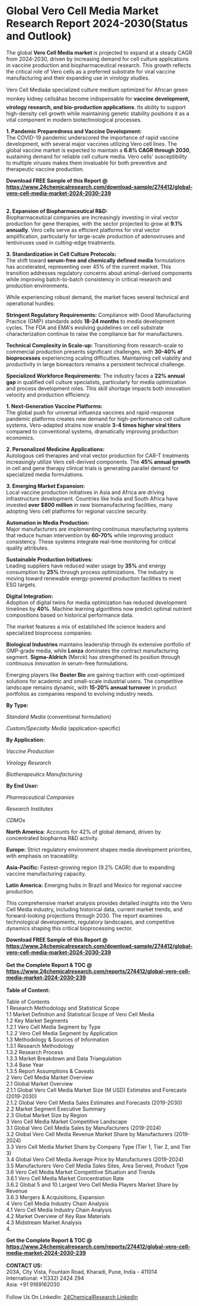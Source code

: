 <h1>Global Vero Cell Media Market Research Report 2024-2030(Status and Outlook)</h1><p>The global <strong>Vero Cell Media market</strong> is projected to expand at a steady CAGR from 2024-2030, driven by increasing demand for cell culture applications in vaccine production and biopharmaceutical research. This growth reflects the critical role of Vero cells as a preferred substrate for viral vaccine manufacturing and their expanding use in virology studies.</p><p>Vero Cell Mediaâa specialized culture medium optimized for African green monkey kidney cellsâhas become indispensable for <strong>vaccine development, virology research, and bio-production applications</strong>. Its ability to support high-density cell growth while maintaining genetic stability positions it as a vital component in modern biotechnological processes.</p><p><strong>1. Pandemic Preparedness and Vaccine Development:</strong><br>
The COVID-19 pandemic underscored the importance of rapid vaccine development, with several major vaccines utilizing Vero cell lines. The global vaccine market is expected to maintain a <strong>6.8% CAGR through 2030</strong>, sustaining demand for reliable cell culture media. Vero cells' susceptibility to multiple viruses makes them invaluable for both preventive and therapeutic vaccine production.</p><div><b>Download FREE Sample of this Report @ 
            <a href="https://www.24chemicalresearch.com/download-sample/274412/global-vero-cell-media-market-2024-2030-239">
            https://www.24chemicalresearch.com/download-sample/274412/global-vero-cell-media-market-2024-2030-239</a></b></div><br><p><strong>2. Expansion of Biopharmaceutical R&amp;D:</strong><br>
Biopharmaceutical companies are increasingly investing in viral vector production for gene therapies, with the sector projected to grow at <strong>9.1% annually</strong>. Vero cells serve as efficient platforms for viral vector amplification, particularly for large-scale production of adenoviruses and lentiviruses used in cutting-edge treatments.</p><p><strong>3. Standardization in Cell Culture Protocols:</strong><br>
The shift toward <strong>serum-free and chemically defined media</strong> formulations has accelerated, representing over 45% of the current market. This transition addresses regulatory concerns about animal-derived components while improving batch-to-batch consistency in critical research and production environments.</p><p>While experiencing robust demand, the market faces several technical and operational hurdles:</p><p><strong>Stringent Regulatory Requirements:</strong> Compliance with Good Manufacturing Practice (GMP) standards adds <strong>18-24 months</strong> to media development cycles. The FDA and EMA's evolving guidelines on cell substrate characterization continue to raise the compliance bar for manufacturers.</p><p><strong>Technical Complexity in Scale-up:</strong> Transitioning from research-scale to commercial production presents significant challenges, with <strong>30-40% of bioprocesses</strong> experiencing scaling difficulties. Maintaining cell viability and productivity in large bioreactors remains a persistent technical challenge.</p><p><strong>Specialized Workforce Requirements:</strong> The industry faces a <strong>22% annual gap</strong> in qualified cell culture specialists, particularly for media optimization and process development roles. This skill shortage impacts both innovation velocity and production efficiency.</p><p><strong>1. Next-Generation Vaccine Platforms:</strong><br>
The global push for universal influenza vaccines and rapid-response pandemic platforms creates new demand for high-performance cell culture systems. Vero-adapted strains now enable <strong>3-4 times higher viral titers</strong> compared to conventional systems, dramatically improving production economics.</p><p><strong>2. Personalized Medicine Applications:</strong><br>
Autologous cell therapies and viral vector production for CAR-T treatments increasingly utilize Vero cell-derived components. The <strong>45% annual growth</strong> in cell and gene therapy clinical trials is generating parallel demand for specialized media formulations.</p><p><strong>3. Emerging Market Expansion:</strong><br>
Local vaccine production initiatives in Asia and Africa are driving infrastructure development. Countries like India and South Africa have invested <strong>over $800 million</strong> in new biomanufacturing facilities, many adopting Vero cell platforms for regional vaccine security.</p><p><strong>Automation in Media Production:</strong><br>
    Major manufacturers are implementing continuous manufacturing systems that reduce human intervention by <strong>60-70%</strong> while improving product consistency. These systems integrate real-time monitoring for critical quality attributes.</p><p><strong>Sustainable Production Initiatives:</strong><br>
    Leading suppliers have reduced water usage by <strong>35%</strong> and energy consumption by <strong>25%</strong> through process optimizations. The industry is moving toward renewable energy-powered production facilities to meet ESG targets.</p><p><strong>Digital Integration:</strong><br>
    Adoption of digital twins for media optimization has reduced development timelines by <strong>40%</strong>. Machine learning algorithms now predict optimal nutrient compositions based on historical performance data.</p><p>The market features a mix of established life science leaders and specialized bioprocess companies:</p><p><strong>Biological Industries</strong> maintains leadership through its extensive portfolio of GMP-grade media, while <strong>Lonza</strong> dominates the contract manufacturing segment. <strong>Sigma-Aldrich</strong> (Merck) has strengthened its position through continuous innovation in serum-free formulations.</p><p>Emerging players like <strong>Boster Bio</strong> are gaining traction with cost-optimized solutions for academic and small-scale industrial users. The competitive landscape remains dynamic, with <strong>15-20% annual turnover</strong> in product portfolios as companies respond to evolving industry needs.</p><p><strong>By Type:</strong></p><p><em>Standard Media</em> (conventional formulation)</p><p><em>Custom/Specialty Media</em> (application-specific)</p><p><strong>By Application:</strong></p><p><em>Vaccine Production</em></p><p><em>Virology Research</em></p><p><em>Biotherapeutics Manufacturing</em></p><p><strong>By End User:</strong></p><p><em>Pharmaceutical Companies</em></p><p><em>Research Institutes</em></p><p><em>CDMOs</em></p><p><strong>North America:</strong> Accounts for 42% of global demand, driven by concentrated biopharma R&amp;D activity.</p><p><strong>Europe:</strong> Strict regulatory environment shapes media development priorities, with emphasis on traceability.</p><p><strong>Asia-Pacific:</strong> Fastest-growing region (9.2% CAGR) due to expanding vaccine manufacturing capacity.</p><p><strong>Latin America:</strong> Emerging hubs in Brazil and Mexico for regional vaccine production.</p><p>This comprehensive market analysis provides detailed insights into the Vero Cell Media industry, including historical data, current market trends, and forward-looking projections through 2030. The report examines technological developments, regulatory landscapes, and competitive dynamics shaping this critical bioprocessing sector.</p><div><b>Download FREE Sample of this Report @ 
            <a href="https://www.24chemicalresearch.com/download-sample/274412/global-vero-cell-media-market-2024-2030-239">
            https://www.24chemicalresearch.com/download-sample/274412/global-vero-cell-media-market-2024-2030-239</a></b></div><br><div><b>Get the Complete Report & TOC @ 
            <a href="https://www.24chemicalresearch.com/reports/274412/global-vero-cell-media-market-2024-2030-239">
            https://www.24chemicalresearch.com/reports/274412/global-vero-cell-media-market-2024-2030-239</a></b></div><br>
            <b>Table of Content:</b><p>Table of Contents<br />
1 Research Methodology and Statistical Scope<br />
1.1 Market Definition and Statistical Scope of Vero Cell Media<br />
1.2 Key Market Segments<br />
1.2.1 Vero Cell Media Segment by Type<br />
1.2.2 Vero Cell Media Segment by Application<br />
1.3 Methodology & Sources of Information<br />
1.3.1 Research Methodology<br />
1.3.2 Research Process<br />
1.3.3 Market Breakdown and Data Triangulation<br />
1.3.4 Base Year<br />
1.3.5 Report Assumptions & Caveats<br />
2 Vero Cell Media Market Overview<br />
2.1 Global Market Overview<br />
2.1.1 Global Vero Cell Media Market Size (M USD) Estimates and Forecasts (2019-2030)<br />
2.1.2 Global Vero Cell Media Sales Estimates and Forecasts (2019-2030)<br />
2.2 Market Segment Executive Summary<br />
2.3 Global Market Size by Region<br />
3 Vero Cell Media Market Competitive Landscape<br />
3.1 Global Vero Cell Media Sales by Manufacturers (2019-2024)<br />
3.2 Global Vero Cell Media Revenue Market Share by Manufacturers (2019-2024)<br />
3.3 Vero Cell Media Market Share by Company Type (Tier 1, Tier 2, and Tier 3)<br />
3.4 Global Vero Cell Media Average Price by Manufacturers (2019-2024)<br />
3.5 Manufacturers Vero Cell Media Sales Sites, Area Served, Product Type<br />
3.6 Vero Cell Media Market Competitive Situation and Trends<br />
3.6.1 Vero Cell Media Market Concentration Rate<br />
3.6.2 Global 5 and 10 Largest Vero Cell Media Players Market Share by Revenue<br />
3.6.3 Mergers & Acquisitions, Expansion<br />
4 Vero Cell Media Industry Chain Analysis<br />
4.1 Vero Cell Media Industry Chain Analysis<br />
4.2 Market Overview of Key Raw Materials<br />
4.3 Midstream Market Analysis<br />
4.</p><div><b>Get the Complete Report & TOC @ 
            <a href="https://www.24chemicalresearch.com/reports/274412/global-vero-cell-media-market-2024-2030-239">
            https://www.24chemicalresearch.com/reports/274412/global-vero-cell-media-market-2024-2030-239</a></b></div><br><b>CONTACT US:</b><br>
            203A, City Vista, Fountain Road, Kharadi, Pune, India - 411014<br>
            International: +1(332) 2424 294<br>
            Asia: +91 9169162030 <br><br>
            Follow Us On LinkedIn: <a href="https://www.linkedin.com/company/24chemicalresearch/">24ChemicalResearch LinkedIn</a>
